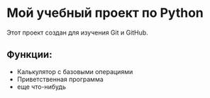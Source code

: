 # Мой учебный проект по Python

Этот проект создан для изучения Git и GitHub.

## Функции:
- Калькулятор с базовыми операциями
- Приветственная программа
- еще что-нибудь
